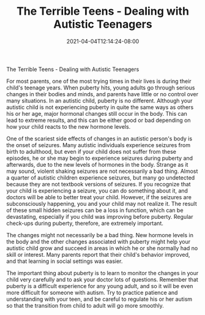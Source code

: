 ﻿---
title: "The Terrible Teens - Dealing with Autistic Teenagers"
date: 2021-04-04T12:14:24-08:00
description: "Text Tips for Web Success"
featured_image: "/images/Text.jpg"
tags: ["Text"]
---

The Terrible Teens - Dealing with Autistic Teenagers

For most parents, one of the most trying times in their lives is during their child's teenage years. When puberty hits, young adults go through serious changes in their bodies and minds, and parents have little or no control over many situations. In an autistic child, puberty is no different. Although your autistic child is not experiencing puberty in quite the same ways as others his or her age, major hormonal changes still occur in the body. This can lead to extreme results, and this can be either good or bad depending on how your child reacts to the new hormone levels.

One of the scariest side effects of changes in an autistic person's body is the onset of seizures. Many autistic individuals experience seizures from birth to adulthood, but even if your child does not suffer from these episodes, he or she may begin to experience seizures during puberty and afterwards, due to the new levels of hormones in the body. Strange as it may sound, violent shaking seizures are not necessarily a bad thing. Almost a quarter of autistic children experience seizures, but many go undetected because they are not textbook versions of seizures. If you recognize that your child is experiencing a seizure, you can do something about it, and doctors will be able to better treat your child. However, if the seizures are subconsciously happening, you and your child may not realize it. The result of these small hidden seizures can be a loss in function, which can be devastating, especially if you child was improving before puberty. Regular check-ups during puberty, therefore, are extremely important.

The changes might not necessarily be a bad thing. New hormone levels in the body and the other changes associated with puberty might help your autistic child grow and succeed in areas in which he or she normally had no skill or interest. Many parents report that their child's behavior improved, and that learning in social settings was easier. 

The important thing about puberty is to learn to monitor the changes in your child very carefully and to ask your doctor lots of questions. Remember that puberty is a difficult experience for any young adult, and so it will be even more difficult for someone with autism. Try to practice patience and understanding with your teen, and be careful to regulate his or her autism so that the transition from child to adult will go more smoothly.  


